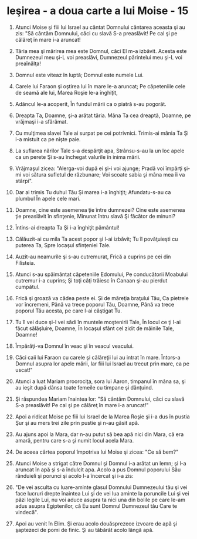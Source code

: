 # Ie&#351;irea - a doua carte a lui Moise - 15

1. Atunci Moise şi fiii lui Israel au cântat Domnului cântarea aceasta şi au zis: "Să cântăm Domnului, căci cu slavă S-a preaslăvit! Pe cal şi pe călăreţ în mare i-a aruncat! 

2. Tăria mea şi mărirea mea este Domnul, căci El m-a izbăvit. Acesta este Dumnezeul meu şi-L voi preaslăvi, Dumnezeul părintelui meu şi-L voi preaînălţa! 

3. Domnul este viteaz în luptă; Domnul este numele Lui. 

4. Carele lui Faraon şi oştirea lui în mare le-a aruncat; Pe căpeteniile cele de seamă ale lui, Marea Roşie le-a înghiţit, 

5. Adâncul le-a acoperit, În fundul mării ca o piatră s-au pogorât. 

6. Dreapta Ta, Doamne, şi-a arătat tăria. Mâna Ta cea dreaptă, Doamne, pe vrăjmaşi i-a sfărâmat. 

7. Cu mulţimea slavei Tale ai surpat pe cei potrivnici. Trimis-ai mânia Ta Şi i-a mistuit ca pe nişte paie.

8. La suflarea nărilor Tale s-a despărţit apa, Strânsu-s-au la un loc apele ca un perete Şi s-au închegat valurile în inima mării.

9. Vrăjmaşul zicea: "Alerga-voi după ei şi-i voi ajunge; Pradă voi împărţi şi-mi voi sătura sufletul de răzbunare; Voi scoate sabia şi mâna mea îi va stârpi". 

10. Dar ai trimis Tu duhul Tău Şi marea i-a înghiţit; Afundatu-s-au ca plumbul În apele cele mari. 

11. Doamne, cine este asemenea ţie între dumnezei? Cine este asemenea ţie preaslăvit în sfinţenie, Minunat întru slavă Şi făcător de minuni? 

12. Întins-ai dreapta Ta Şi i-a înghiţit pământul! 

13. Călăuzit-ai cu mila Ta acest popor şi l-ai izbăvit; Tu îl povăţuieşti cu puterea Ta, Spre locaşul sfinţeniei Tale. 

14. Auzit-au neamurile şi s-au cutremurat, Frică a cuprins pe cei din Filisteia. 

15. Atunci s-au spăimântat căpeteniile Edomului, Pe conducătorii Moabului cutremur i-a cuprins; Şi toţi câţi trăiesc în Canaan şi-au pierdut cumpătul. 

16. Frică şi groază va cădea peste ei. Şi de măreţia braţului Tău, Ca pietrele vor încremeni, Până va trece poporul Tău, Doamne, Până va trece poporul Tău acesta, pe care l-ai câştigat Tu. 

17. Tu îl vei duce şi-l vei sădi în muntele moştenirii Tale, În locul ce ţi l-ai făcut sălăşluire, Doamne, În locaşul sfânt cel zidit de mâinile Tale, Doamne! 

18. Împărăţi-va Domnul în veac şi în veacul veacului. 

19. Căci caii lui Faraon cu carele şi călăreţii lui au intrat în mare. Întors-a Domnul asupra lor apele mării, Iar fiii lui Israel au trecut prin mare, ca pe uscat!" 

20. Atunci a luat Mariam proorociţa, sora lui Aaron, timpanul în mâna sa, şi au ieşit după dânsa toate femeile cu timpane şi dănţuind. 

21. Şi răspundea Mariam înaintea lor: "Să cântăm Domnului, căci cu slavă S-a preaslăvit! Pe cal şi pe călăreţ în mare i-a aruncat!" 

22. Apoi a ridicat Moise pe fiii lui Israel de la Marea Roşie şi i-a dus în pustia Şur şi au mers trei zile prin pustie şi n-au găsit apă. 

23. Au ajuns apoi la Mara, dar n-au putut să bea apă nici din Mara, că era amară, pentru care s-a şi numit locul acela Mara. 

24. De aceea cârtea poporul împotriva lui Moise şi zicea: "Ce să bem?" 

25. Atunci Moise a strigat către Domnul şi Domnul i-a arătat un lemn; şi l-a aruncat în apă şi s-a îndulcit apa. Acolo a pus Domnul poporului Său rânduieli şi porunci şi acolo l-a încercat şi i-a zis: 

26. "De vei asculta cu luare-aminte glasul Domnului Dumnezeului tău şi vei face lucruri drepte înaintea Lui şi de vei lua aminte la poruncile Lui şi vei păzi legile Lui, nu voi aduce asupra ta nici una din bolile pe care le-am adus asupra Egiptenilor, că Eu sunt Domnul Dumnezeul tău Care te vindecă". 

27. Apoi au venit în Elim. Şi erau acolo douăsprezece izvoare de apă şi şaptezeci de pomi de finic. Şi au tăbărât acolo lângă apă. 

